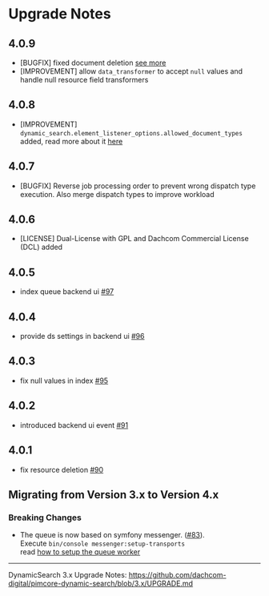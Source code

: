# Upgrade Notes

## 4.0.9
- [BUGFIX] fixed document deletion [see more](https://github.com/dachcom-digital/pimcore-dynamic-search/pull/108)
- [IMPROVEMENT] allow `data_transformer` to accept `null` values and handle null resource field transformers
## 4.0.8
- [IMPROVEMENT] `dynamic_search.element_listener_options.allowed_document_types` added, read more about it [here](./docs/01_DispatchWorkflow.md#listener)
## 4.0.7
- [BUGFIX] Reverse job processing order to prevent wrong dispatch type execution. Also merge dispatch types to improve workload 
## 4.0.6
- [LICENSE] Dual-License with GPL and Dachcom Commercial License (DCL) added
## 4.0.5
- index queue backend ui [#97](https://github.com/dachcom-digital/pimcore-dynamic-search/pull/97)
## 4.0.4
- provide ds settings in backend ui [#96](https://github.com/dachcom-digital/pimcore-dynamic-search/pull/96)
## 4.0.3
- fix null values in index [#95](https://github.com/dachcom-digital/pimcore-dynamic-search/pull/95)
## 4.0.2
- introduced backend ui event [#91](https://github.com/dachcom-digital/pimcore-dynamic-search/pull/91)
## 4.0.1
- fix resource deletion [#90](https://github.com/dachcom-digital/pimcore-dynamic-search/pull/90)

## Migrating from Version 3.x to Version 4.x

### Breaking Changes 
- The queue is now based on symfony messenger. ([#83](https://github.com/dachcom-digital/pimcore-dynamic-search/issues/83)).   
  Execute `bin/console messenger:setup-transports`  
  read [how to setup the queue worker](docs/01_DispatchWorkflow.md#queue-worker)

***

DynamicSearch 3.x Upgrade Notes: https://github.com/dachcom-digital/pimcore-dynamic-search/blob/3.x/UPGRADE.md
